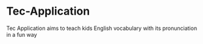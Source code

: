# Tec-Application
Tec Application aims to teach kids English vocabulary with its pronunciation in a fun  way
